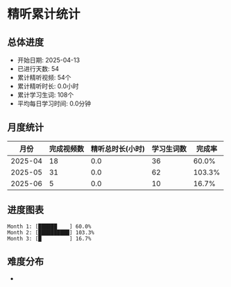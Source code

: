 # 精听累计统计

## 总体进度

- 开始日期: 2025-04-13
- 已进行天数: 54
- 累计精听视频: 54个
- 累计精听时长: 0.0小时
- 累计学习生词: 108个
- 平均每日学习时间: 0.0分钟

## 月度统计

| 月份 | 完成视频数 | 精听总时长(小时) | 学习生词数 | 完成率 |
|-----|-----------|----------------|----------|-------|
| 2025-04 | 18 | 0.0 | 36 | 60.0% |
| 2025-05 | 31 | 0.0 | 62 | 103.3% |
| 2025-06 | 5 | 0.0 | 10 | 16.7% |

## 进度图表

```
Month 1: [██████    ] 60.0%
Month 2: [██████████] 103.3%
Month 3: [█         ] 16.7%
```

## 难度分布

- [简单/中等/困难]: 54 (100.0%)